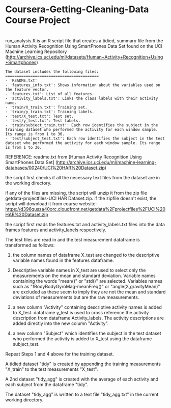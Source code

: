 # Coursera-Getting-Cleaning-Data Course Project
#
#
run_analysis.R is an R script file that creates a tidied, summary file 
from the Human Activity Recognition Using SmartPhones Data Set found on the UCI Machine Learning Repository
  (http://archive.ics.uci.edu/ml/datasets/Human+Activity+Recognition+Using+Smartphones)

    The dataset includes the following files:
    =========================================
    - 'README.txt'
    - 'features_info.txt': Shows information about the variables used on the feature vector.
    - 'features.txt': List of all features.
    - 'activity_labels.txt': Links the class labels with their activity name.
    - 'train/X_train.txt': Training set.
    - 'train/y_train.txt': Training labels.
    - 'test/X_test.txt': Test set.
    - 'test/y_test.txt': Test labels.
    - 'train/subject_train.txt': Each row identifies the subject in the training dataset who performed the activity for each window sample. Its range is from 1 to 30.   
    - 'test/subject_test.txt': Each row identifies the subject in the test dataset who performed the activity for each window sample. Its range is from 1 to 30.   
REFERENCE: readme.txt from [Human Activity Recognition Using SmartPhones Data Set] (http://archive.ics.uci.edu/ml/machine-learning-databases/00240/UCI%20HAR%20Dataset.zip)



the script first checks if all the necessary text files from the dataset are in the working directory.

if any of the files are missing, the script will unzip it from the zip file getdata-projectfiles-UCI HAR Dataset.zip.
if the zipfile doesn't exist, the script will download it from course website:
    https://d396qusza40orc.cloudfront.net/getdata%2Fprojectfiles%2FUCI%20HAR%20Dataset.zip 

the script first reads the features.txt and activity_labels.txt files into the data frames features and activity_labels respectively.  

The test files are read in and the test measurement dataframe is transformed as follows:

1. the column names of dataframe X_test are changed to the descriptive variable names found in the features dataframe.

2. Descriptive variable names in X_test are used to select only the measurements on the mean and standard deviation.
Variable names containing the words "mean()" or "std()" are selected.
Variables names such as "fBodyBodyGyroMag-meanFreq()" or "angle(X,gravityMean)" are excluded as these seem to imply they are not the mean and standard deviations of measurements but are the raw measurements.

3. a new column "Activity" containing descriptive activity names is added to X_test.
dataframe y_test is used  to cross reference the  activity description from dataframe Activity_labels. The activity descriptions are added directly into the new column "Activity".

4. a new column "Subject" which identifies the subject in the test dataset who performed the activity is added to X_test using the dataframe subject_test.

Repeat Steps 1 and 4 above for the training dataset.

A tidied dataset "tidy" is created by appending the training measurements "X_train" to the test measurements "X_test".

A 2nd dataset "tidy_agg" is created with the average of each activity and each subject from the dataframe "tidy".

The dataset "tidy_agg" is written to a text file "tidy_agg.txt" in the current working directory.






  



